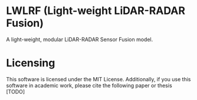 # LWLRF (Light-weight LiDAR-RADAR Fusion)
A light-weight, modular LiDAR-RADAR Sensor Fusion model.

# Licensing
This software is licensed under the MIT License. Additionally, if you use this software in academic work, please cite the following paper or thesis [TODO]

